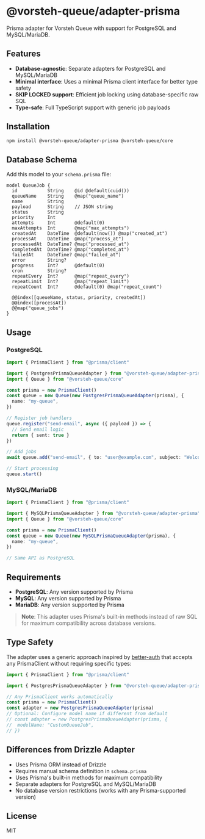 # @vorsteh-queue/adapter-prisma

Prisma adapter for Vorsteh Queue with support for PostgreSQL and MySQL/MariaDB.

## Features

- **Database-agnostic**: Separate adapters for PostgreSQL and MySQL/MariaDB
- **Minimal interface**: Uses a minimal Prisma client interface for better type safety
- **SKIP LOCKED support**: Efficient job locking using database-specific raw SQL
- **Type-safe**: Full TypeScript support with generic job payloads

## Installation

```bash
npm install @vorsteh-queue/adapter-prisma @vorsteh-queue/core
```

## Database Schema

Add this model to your `schema.prisma` file:

```prisma
model QueueJob {
  id           String    @id @default(cuid())
  queueName    String    @map("queue_name")
  name         String
  payload      String    // JSON string
  status       String
  priority     Int
  attempts     Int       @default(0)
  maxAttempts  Int       @map("max_attempts")
  createdAt    DateTime  @default(now()) @map("created_at")
  processAt    DateTime  @map("process_at")
  processedAt  DateTime? @map("processed_at")
  completedAt  DateTime? @map("completed_at")
  failedAt     DateTime? @map("failed_at")
  error        String?
  progress     Int?      @default(0)
  cron         String?
  repeatEvery  Int?      @map("repeat_every")
  repeatLimit  Int?      @map("repeat_limit")
  repeatCount  Int?      @default(0) @map("repeat_count")

  @@index([queueName, status, priority, createdAt])
  @@index([processAt])
  @@map("queue_jobs")
}
```

## Usage

### PostgreSQL

```typescript
import { PrismaClient } from "@prisma/client"

import { PostgresPrismaQueueAdapter } from "@vorsteh-queue/adapter-prisma"
import { Queue } from "@vorsteh-queue/core"

const prisma = new PrismaClient()
const queue = new Queue(new PostgresPrismaQueueAdapter(prisma), {
  name: "my-queue",
})

// Register job handlers
queue.register("send-email", async ({ payload }) => {
  // Send email logic
  return { sent: true }
})

// Add jobs
await queue.add("send-email", { to: "user@example.com", subject: "Welcome!" })

// Start processing
queue.start()
```

### MySQL/MariaDB

```typescript
import { PrismaClient } from "@prisma/client"

import { MySQLPrismaQueueAdapter } from "@vorsteh-queue/adapter-prisma"
import { Queue } from "@vorsteh-queue/core"

const prisma = new PrismaClient()
const queue = new Queue(new MySQLPrismaQueueAdapter(prisma), {
  name: "my-queue",
})

// Same API as PostgreSQL
```

## Requirements

- **PostgreSQL**: Any version supported by Prisma
- **MySQL**: Any version supported by Prisma
- **MariaDB**: Any version supported by Prisma

> **Note**: This adapter uses Prisma's built-in methods instead of raw SQL for maximum compatibility across database versions.

## Type Safety

The adapter uses a generic approach inspired by [better-auth](https://github.com/better-auth/better-auth/blob/main/packages/better-auth/src/adapters/prisma-adapter/prisma-adapter.ts) that accepts any PrismaClient without requiring specific types:

```typescript
import { PrismaClient } from "@prisma/client"

import { PostgresPrismaQueueAdapter } from "@vorsteh-queue/adapter-prisma"

// Any PrismaClient works automatically
const prisma = new PrismaClient()
const adapter = new PostgresPrismaQueueAdapter(prisma)
// Optional: Configure model name if different from default
// const adapter = new PostgresPrismaQueueAdapter(prisma, {
//  modelName: "CustomQueueJob",
// })
```

## Differences from Drizzle Adapter

- Uses Prisma ORM instead of Drizzle
- Requires manual schema definition in `schema.prisma`
- Uses Prisma's built-in methods for maximum compatibility
- Separate adapters for PostgreSQL and MySQL/MariaDB
- No database version restrictions (works with any Prisma-supported version)

## License

MIT
